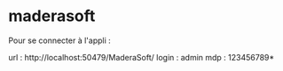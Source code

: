 # maderasoft

Pour se connecter à l'appli :

url : http://localhost:50479/MaderaSoft/
login : admin
mdp : 123456789*
